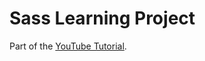 # Sass Learning Project

Part of the [YouTube Tutorial](https://www.youtube.com/watch?v=nu5mdN2JIwM).
